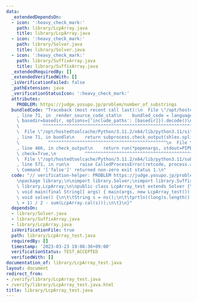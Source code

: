 ```yaml
---
data:
  _extendedDependsOn:
  - icon: ':heavy_check_mark:'
    path: library/LcpArray.java
    title: library/LcpArray.java
  - icon: ':heavy_check_mark:'
    path: library/Solver.java
    title: library/Solver.java
  - icon: ':heavy_check_mark:'
    path: library/SuffixArray.java
    title: library/SuffixArray.java
  _extendedRequiredBy: []
  _extendedVerifiedWith: []
  _isVerificationFailed: false
  _pathExtension: java
  _verificationStatusIcon: ':heavy_check_mark:'
  attributes:
    PROBLEM: https://judge.yosupo.jp/problem/number_of_substrings
  bundledCode: "Traceback (most recent call last):\n  File \"/opt/hostedtoolcache/Python/3.11.2/x64/lib/python3.11/site-packages/onlinejudge_verify/documentation/build.py\"\
    , line 71, in _render_source_code_stat\n    bundled_code = language.bundle(stat.path,\
    \ basedir=basedir, options={'include_paths': [basedir]}).decode()\n          \
    \         ^^^^^^^^^^^^^^^^^^^^^^^^^^^^^^^^^^^^^^^^^^^^^^^^^^^^^^^^^^^^^^^^^^^^^^^^^^^^^^^^^\n\
    \  File \"/opt/hostedtoolcache/Python/3.11.2/x64/lib/python3.11/site-packages/onlinejudge_verify/languages/user_defined.py\"\
    , line 71, in bundle\n    return subprocess.check_output(shlex.split(command))\n\
    \           ^^^^^^^^^^^^^^^^^^^^^^^^^^^^^^^^^^^^^^^^^^^^^\n  File \"/opt/hostedtoolcache/Python/3.11.2/x64/lib/python3.11/subprocess.py\"\
    , line 466, in check_output\n    return run(*popenargs, stdout=PIPE, timeout=timeout,\
    \ check=True,\n           ^^^^^^^^^^^^^^^^^^^^^^^^^^^^^^^^^^^^^^^^^^^^^^^^^^^^^^^^^\n\
    \  File \"/opt/hostedtoolcache/Python/3.11.2/x64/lib/python3.11/subprocess.py\"\
    , line 571, in run\n    raise CalledProcessError(retcode, process.args,\nsubprocess.CalledProcessError:\
    \ Command '['false']' returned non-zero exit status 1.\n"
  code: "// verification-helper: PROBLEM https://judge.yosupo.jp/problem/number_of_substrings\n\
    \npackage library;\n\nimport library.Solver;\nimport library.SuffixArray;\nimport\
    \ library.LcpArray;\n\npublic class LcpArray_test extends Solver {\n\tpublic static\
    \ void main(final String[] args) { main(args, new LcpArray_test()); }\n\n\tpublic\
    \ void solve() {\n\t\tString s = ns();\n\t\tprtln((long)s.length() * (s.length()\
    \ + 1) / 2 - sum(LcpArray.cal(s)));\n\t}\n}"
  dependsOn:
  - library/Solver.java
  - library/SuffixArray.java
  - library/LcpArray.java
  isVerificationFile: true
  path: library/LcpArray_test.java
  requiredBy: []
  timestamp: '2023-03-23 19:06:36+09:00'
  verificationStatus: TEST_ACCEPTED
  verifiedWith: []
documentation_of: library/LcpArray_test.java
layout: document
redirect_from:
- /verify/library/LcpArray_test.java
- /verify/library/LcpArray_test.java.html
title: library/LcpArray_test.java
---
```

